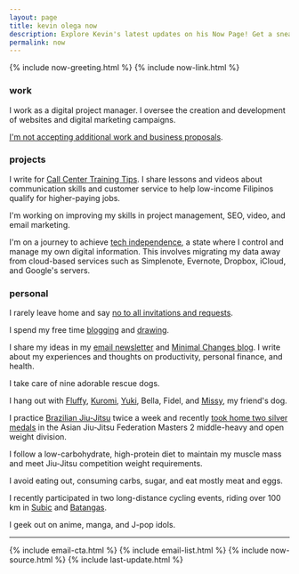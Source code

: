 ```yaml
---
layout: page
title: kevin olega now
description: Explore Kevin's latest updates on his Now Page! Get a sneak peek into his ongoing projects, activities, and what he's up to.
permalink: now
---
```

{% include now-greeting.html %}
{% include now-link.html %}
<h3>work</h3>
<p>I work as a digital project manager. I oversee the creation and development of websites and digital marketing campaigns.</p>
<p><a href="https://olega.org/n/">I'm not accepting additional work and business proposals</a>.</p>

<h3>projects</h3>
<p>I write for <a href="https://callcentertrainingtips.com">Call Center Training Tips</a>. I share lessons and videos about communication skills and customer service to help low-income Filipinos qualify for higher-paying jobs.</p>
<p>I'm working on improving my skills in project management, SEO, video, and email marketing.</p>
<p>I'm on a journey to achieve <a href="https://sive.rs/ti">tech independence</a>, a state where I control and manage my own digital information. This involves migrating my data away from cloud-based services such as Simplenote, Evernote, Dropbox, iCloud, and Google's servers.</p>

<h3>personal</h3>
<p>I rarely leave home and say <a href="https://olega.org/n">no to all invitations and requests</a>.</p>
<p>I spend my free time <a href="http://minimalchanges.com">blogging</a> and <a href="https://photos.app.goo.gl/ikZWBgSuOOxXMjaD3">drawing</a>.</p>
<p>I share my ideas in my <a href="https://sendfox.com/kevinolega">email newsletter</a> and <a href="https://minimalchanges.com">Minimal Changes blog</a>. I write about my experiences and thoughts on productivity, personal finance, and health.</p>
<p>I take care of nine adorable rescue dogs.</p>
<p>I hang out with <a href="https://www.instagram.com/p/BqF7xlBlPSm/">Fluffy</a>,
<a href="https://www.instagram.com/p/B4gpVKEn4ZS/">Kuromi</a>, <a href="https://www.instagram.com/p/CXO3HjyBQAz/"> Yuki</a>, Bella, Fidel, and <a href="https://www.instagram.com/p/CNIfQyrH9lS/">Missy</a>, my friend's dog.</p>
<p>I practice <a href="https://olega.org/jj">Brazilian Jiu-Jitsu</a> twice a week and recently <a href="https://www.instagram.com/p/Cqj-VEzpwN4/?utm_source=ig_web_copy_link">took home two silver medals</a> in the Asian Jiu-Jitsu Federation Masters 2 middle-heavy and open weight division.</p>
<p>I follow a low-carbohydrate, high-protein diet to maintain my muscle mass and meet Jiu-Jitsu competition weight requirements.</p>
<p>I avoid eating out, consuming carbs, sugar, and eat mostly meat and eggs.</p>
<p>I recently participated in two long-distance cycling events, riding over 100 km in <a href="https://www.instagram.com/p/ClySU4VJMqb/">Subic</a> and <a href="https://www.instagram.com/p/CoXyuP_B1YW/">Batangas</a>.</p>
<p>I geek out on anime, manga, and J-pop idols.</p>

<hr>
{% include email-cta.html %}
{% include email-list.html %}
{% include now-source.html %}
{% include last-update.html %}